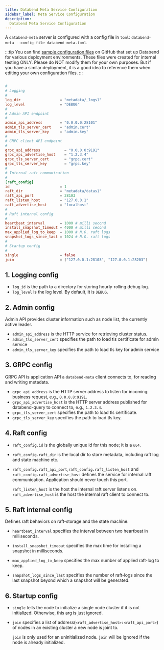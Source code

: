 ```yaml
---
title: Databend Meta Service Configuration
sidebar_label: Meta Service Configuration
description: 
  Databend Meta Service Configuration
---
```


A `databend-meta` server is configured with a config file in `toml`: `databend-meta --config-file databend-meta.toml`.

:::tip
You can find [sample configuration files](https://github.com/datafuselabs/databend/tree/main/scripts/ci/deploy/config) on GitHub that set up Databend for various deployment environments. These files were created for internal testing ONLY. Please do NOT modify them for your own purposes. But if you have a similar deployment, it is a good idea to reference them when editing your own configuration files.
:::

```toml title="databend-meta.toml"

#
# Logging
#
log_dir                  = "metadata/_logs1"
log_level                = "DEBUG"
#
# Admin API endpoint
#
admin_api_address        = "0.0.0.0:28101"
admin_tls_server_cert    = "admin.cert" 
admin_tls_server_key     = "admin.key" 
#
# GRPC client API endpoint
#
grpc_api_address           = "0.0.0.0:9191"
grpc_api_advertise_host    = "1.2.3.4"
grpc_tls_server_cert       = "grpc.cert" 
grpc_tls_server_key        = "grpc.key"
#
# Internal raft communication
#
[raft_config]
id                       = 1
raft_dir                 = "metadata/datas1"
raft_api_port            = 28103
raft_listen_host         = "127.0.0.1"
raft_advertise_host      = "localhost"
#
# Raft internal config
#
heartbeat_interval       = 1000 # milli second 
install_snapshot_timeout = 4000 # milli second
max_applied_log_to_keep  = 1000 # N.O. raft logs
snapshot_logs_since_last = 1024 # N.O. raft logs
#
# Startup config
#
single                   = false
join                     = ["127.0.0.1:28103", "127.0.0.1:28203"]
```

## 1. Logging config

- `log_id` is the path to a directory for storing hourly-rolling debug log.
- `log_level` is the log level. By default, it is `DEBUG`.

## 2. Admin config

Admin API provides cluster information such as node list, the currently active leader.

- `admin_api_address` is the HTTP service for retrieving cluster status.
- `admin_tls_server_cert` specifies the path to load tls certificate for admin service
- `admin_tls_server_key` specifies the path to load tls key for admin service

## 3. GRPC config

GRPC API is application API a `databend-meta` client connects to, for reading and writing metadata.

- `grpc_api_address` is the HTTP server address to listen for incoming business request, e.g., `0.0.0.0:9191`.
- `grpc_api_advertise_host` is the HTTP server address published for databend-query to connect to, e.g., `1.2.3.4`.
- `grpc_tls_server_cert` specifies the path to load tls certificate.
- `grpc_tls_server_key` specifies the path to load tls key.

## 4. Raft config

- `raft_config.id` is the globally unique id for this node; it is a `u64`.

- `raft_config.raft_dir` is the local dir to store metadata, including raft log
  and state machine etc.

- `raft_config.raft_api_port`,`raft_config.raft_listen_host` and `raft_config.raft_advertise_host`
  defines the service for internal raft communication.  Application should never touch this port.

  `raft_listen_host` is the host the internal raft server listens on.
  `raft_advertise_host` is the host the internal raft client to connect to.

## 5. Raft internal config

Defines raft behaviors on raft-storage and the state machine.

- `heartbeat_interval` specifies the interval between two heartbeat in milliseconds.

- `install_snapshot_timeout` specifies the max time for installing a snapshot in milliseconds.

- `max_applied_log_to_keep` specifies the max number of applied raft-log to keep.

- `snapshot_logs_since_last` specifies the number of raft-logs since the last snapshot beyond which a snapshot will be generated.

## 6. Startup config

- `single` tells the node to initialize a single node cluster if it is not
  initialized. Otherwise, this arg is just ignored.

- `join` specifies a list of address(`<raft_advertise_host>:<raft_api_port>`) of nodes in an existing cluster a new node is joint to.

  `join` is only used for an uninitialized node.
  `join` will be ignored if the node is already initialized.
